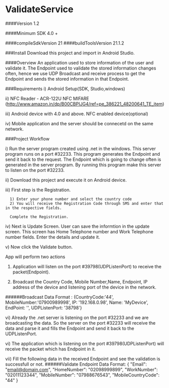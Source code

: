 # ValidateService

####Version 1.2

####Minimum SDK 4.0 +

####compileSdkVersion 21
####buildToolsVersion 21.1.2

###Install
Download this project and import in Android Studio.

####Overview 
An application used to store information of the user and validate it. The Endpoint used to validate the stored information changes often, hence we use UDP Broadcast and receive process to get the Endpoint and sends the stored information in that Endpoint.

###Requirements
i) Android Setup(SDK, Studio,windows)

ii) NFC Reader - ACR-122U NFC MIFARE (http://www.amazon.in/dp/B00CBPIJG4/ref=pe_386221_48200641_TE_item)

iii) Android device with 4.0 and above. NFC enabled device(optional)

iv) Mobile application and the server should be connecetd on the same network.

###Project Workflow

i) Run the server program created using .net in the windows. 
        This server program runs on a port #32233. This program generates the Endpoint and send it back to the request. The Endpoint which is going to change often is generated in the server program. By running this program make this server to listen on the port #32233.
        
ii) Download this project and execute it on Android device.

iii) First step is the Registration. 

      1) Enter your phone number and select the country code
      2) You will receive the Registration Code through SMS and enter that in the respective fields.
      
      Complete the Registration.
      
iv) Next is Update Screen. User can save the informtion in the update screen. This screen has Home Telephone number and Work Telephone number fields. Enter the details and update it.

v) Now click the Validate button. 

App will perform two actions

  1) Application will listen on the port  #39798(UDPListenPort) to receive the packet(Endpoint).
  
  2) Broadcast the Country Code, Mobile Number,Name, Endpoint, IP address of the device and listening port of the device in the network.

######Broadcast Data Format : 
{CountryCode:'44', MobileNumber:'07900989998', IP: '192.168.0.98', Name: 'MyDevice', EndPoint: '', UDPListenPort: '38798'}
  
vi) Already the .net server is listening on the port #32233 and we are broadcasting the data. So the server on the port #32233 will receive the data and parse it and fills the Endpoint and send it back to the UDPListenPort.

vi) The application which is listening on the port #39798(UDPListenPort) will receive the packet which has Endpoint in it.

vii) Fill the following data in the received Endpoint and see the validation is successfull or not.
######Validate Endpoint Data Format:
{
    "Email": "email@domain.com",
    "HomeNumber": "02098999899",
    "WorkNumber": "02011123344",
    "MobileNumber": "07988676543",
    "MobileCountryCode": "44"
}




